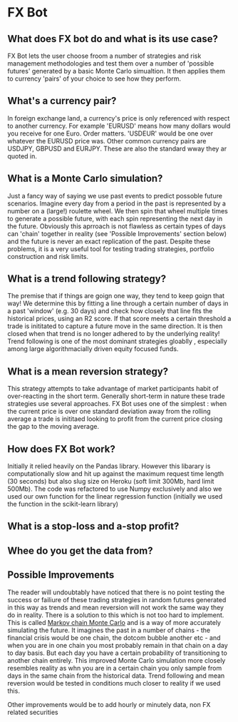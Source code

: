 # FX Bot

## What does FX bot do and what is its use case?

FX Bot lets the user choose froom a number of strategies and risk management methodologies and test them over a number of 'possible futures' generated by a basic Monte Carlo simualtion.  It then applies them to currency 'pairs' of your choice to see how they perform. 

## What's a currency pair?

In foreign exchange land, a currency's price is only referenced with respect to another currency.  For example 'EURUSD' means how many dollars would you receive for one Euro.  Order matters.  'USDEUR' would be one over whatever the EURUSD price was.  Other common currency pairs are USDJPY, GBPUSD and EURJPY.  These are also the standard wway they ar quoted in.

## What is a Monte Carlo simulation?

Just a fancy way of saying we use past events to predict possoble future scenarios.  Imagine every day from a period in the past is represented by a number on a (large!) roulette wheel.  We then spin that wheel multiple times to generate a possible future, with each spin representing the next day in the future.  Obviously this aprroach is not flawless as certain types of days can 'chain' together in reality (see 'Possible Improvements' section below) and the future is never an exact replication of the past.  Despite these problems, it is a very useful tool for testing trading strategies, portfolio construction and risk limits.

## What is a trend following strategy?

The premise that if things are goign one way, they tend to keep goign that way!  We determine this by fitting a line through a certain number of days in a past 'window' (e.g. 30 days) and check how closely that line fits the historical prices, using an R2 score.  If that score meets a certain threshold a trade is inititated to capture a future move in the same direction.  It is then closed when that trend is no longer adhered to by the underlying reality! Trend following is one of the most dominant strategies gloablly , especially among large algorithmacially driven equity focused funds.  

## What is a mean reversion strategy?

This strategy attempts to take advantage of market participants habit of over-reacting in the short term.
Generally short-term in nature these trade strategies use several approaches.  FX Bot uses one of the simplest : when the current price is over one standard deviation away from the rolling average a trade is inititaed looking to profit from the current price closing the gap to the moving average.

## How does FX Bot work?

Initially it relied heavily on the Pandas library.  However this libarary is computationally slow and hit up against the maximum request time length (30 seconds) but also slug size on Heroku (soft limit 300Mb, hard limit 500Mb).  The code was refactored to use Numpy exclusively and also we used our own function for the linear regression function (initially we used the function in the scikit-learn library)

## What is a stop-loss and a-stop profit?

## Whee do you get the data from?


## Possible Improvements

The reader will undoubtably have noticed that there is no point testing the success or failiure of these trading strategies in random futures generated in this way as trends and mean reversion will not work the same way they do in reality.  There is a solution to this which is not too hard to implement.  This is called [Markov chain Monte Carlo](https://en.wikipedia.org/wiki/Markov_chain_Monte_Carlo) and is a way of more accurately simulating the future.  It imagines the past in a number of chains - the financial crisis would be one chain, the dotcom bubble another etc - and when you are in one chain you most probably remain in that chain on a day to day basis.  But each day you have a certain probability of transitioning to another chain entirely.  This improved Monte Carlo simulation more closely resembles reality as whn you are in a certain chain you only sample from days in the same chain from the historical data.  Trend following and mean reversion would be tested in conditions much closer to reality if we used this.

Other improvements would be to add hourly or minutely data, non FX related securities

